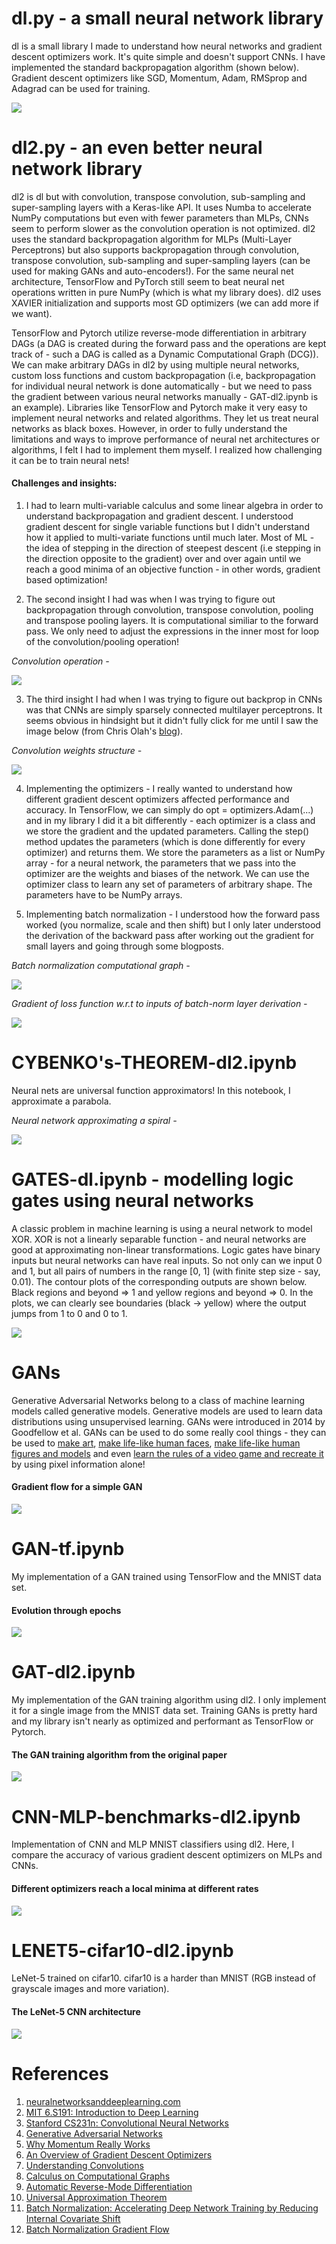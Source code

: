 # dl.py - a small neural network library
dl is a small library I made to understand how neural networks and gradient descent optimizers work. It's quite simple and doesn't support CNNs. I have implemented the standard backpropagation algorithm (shown below). Gradient descent optimizers like SGD, Momentum, Adam, RMSprop and Adagrad can be used for training. 

![](backpropagation.png)

# dl2.py - an even better neural network library
dl2 is dl but with convolution, transpose convolution, sub-sampling and super-sampling layers with a Keras-like API. It uses Numba to accelerate NumPy computations but even with fewer parameters than MLPs, CNNs seem to perform slower as the convolution operation is not optimized. dl2 uses the standard backpropagation algorithm for MLPs (Multi-Layer Perceptrons) but also supports backpropagation through convolution, transpose convolution, sub-sampling and super-sampling layers (can be used for making GANs and auto-encoders!). For the same neural net architecture, TensorFlow and PyTorch still seem to beat neural net operations written in pure NumPy (which is what my library does). dl2 uses XAVIER initialization and supports most GD optimizers (we can add more if we want). 

  TensorFlow and Pytorch utilize reverse-mode differentiation in arbitrary DAGs (a DAG is created during the forward pass and the operations are kept track of - such a DAG is called as a Dynamic Computational Graph (DCG)). We can make arbitrary DAGs in dl2 by using multiple neural networks, custom loss functions and custom backpropagation (i.e, backpropagation for individual neural network is done automatically - but we need to pass the gradient between various neural networks manually - GAT-dl2.ipynb is an example). Libraries like TensorFlow and Pytorch make it very easy to implement neural networks and related algorithms. They let us treat neural networks as black boxes. However, in order to fully understand the limitations and ways to improve performance of neural net architectures or algorithms, I felt I had to implement them myself. I realized how challenging it can be to train neural nets!

#### Challenges and insights:
1. I had to learn multi-variable calculus and some linear algebra in order to understand backpropagation and gradient descent. I understood gradient descent for single variable functions but I didn't understand how it applied to multi-variate functions until much later. Most of ML - the idea of stepping in the direction of steepest descent (i.e stepping in the direction opposite to the gradient) over and over again until we reach a good minima of an objective function - in other words, gradient based optimization!

2. The second insight I had was when I was trying to figure out backpropagation through convolution, transpose convolution, pooling and transpose pooling layers. It is computational similiar to the forward pass. We only need to adjust the expressions in the inner most for loop of the convolution/pooling operation! 

*Convolution operation -*

![](cnnforward.png)

3. The third insight I had when I was trying to figure out backprop in CNNs was that CNNs are simply sparsely connected multilayer perceptrons. It seems obvious in hindsight but it didn't fully click for me until I saw the image below (from Chris Olah's [blog](https://colah.github.io/posts/2014-07-Conv-Nets-Modular/)).

*Convolution weights structure -*

![](conv_forward.png)

4. Implementing the optimizers - I really wanted to understand how different gradient descent optimizers affected performance and accuracy. In TensorFlow, we can simply do opt = optimizers.Adam(...) and in my library I did it a bit differently - each optimizer is a class and we store the gradient and the updated parameters. Calling the step() method updates the parameters (which is done differently for every optimizer) and returns them. We store the parameters as a list or NumPy array - for a neural network, the parameters that we pass into the optimizer are the weights and biases of the network. We can use the optimizer class to learn any set of parameters of arbitrary shape. The parameters have to be NumPy arrays.  

5. Implementing batch normalization - I understood how the forward pass worked (you normalize, scale and then shift) but I only later understood the derivation of the backward pass after working out the gradient for small layers and going through some blogposts. 

*Batch normalization computational graph -*

![](bncircuit.png)

*Gradient of loss function w.r.t to inputs of batch-norm layer derivation -*

![](bnorm_grad.png)

# CYBENKO's-THEOREM-dl2.ipynb
Neural nets are universal function approximators! In this notebook, I approximate a parabola.

*Neural network approximating a spiral -*

![](classification.gif)

# GATES-dl.ipynb - modelling logic gates using neural networks
A classic problem in machine learning is using a neural network to model XOR. XOR is not a linearly separable function - and neural networks are good at approximating non-linear transformations. Logic gates have binary inputs but neural networks can have real inputs. So not only can we input 0 and 1, but all pairs of numbers in the range [0, 1] (with finite step size - say, 0.01). The contour plots of the corresponding outputs are shown below. Black regions and beyond => 1 and yellow regions and beyond => 0. In the plots, we can clearly see boundaries (black -> yellow) where the output jumps from 1 to 0 and 0 to 1.

![](gatecontours.png)

# GANs
Generative Adversarial Networks belong to a class of machine learning models called generative models. Generative models are used to learn data distributions using unsupervised learning. GANs were introduced in 2014 by Goodfellow et al. GANs can be used to do some really cool things - they can be used to [make art](https://heartbeat.fritz.ai/artificial-art-how-gans-are-making-machines-creative-b99105627198), [make life-like human faces](https://www.whichfaceisreal.com/), [make life-like human figures and models](https://rosebud.ai/) and even [learn the rules of a video game and recreate it](https://blogs.nvidia.com/blog/2020/05/22/gamegan-research-pacman-anniversary/) by using pixel information alone! 

#### Gradient flow for a simple GAN

![](gan.jpeg)

# GAN-tf.ipynb
My implementation of a GAN trained using TensorFlow and the MNIST data set. 

#### Evolution through epochs

![](tfgan.gif)

# GAT-dl2.ipynb
My implementation of the GAN training algorithm using dl2. I only implement it for a single image from the MNIST data set. Training GANs is pretty hard and my library isn't nearly as optimized and performant as TensorFlow or Pytorch. 

#### The GAN training algorithm from the original paper

![](gan.png)

# CNN-MLP-benchmarks-dl2.ipynb
Implementation of CNN and MLP MNIST classifiers using dl2. Here, I compare the accuracy of various gradient descent optimizers on MLPs and CNNs.

#### Different optimizers reach a local minima at different rates

![](optims.gif)

# LENET5-cifar10-dl2.ipynb
LeNet-5 trained on cifar10. cifar10 is a harder than MNIST (RGB instead of grayscale images and more variation). 

#### The LeNet-5 CNN architecture

![](LeNet-5.jpg)

# References
1. [neuralnetworksanddeeplearning.com](neuralnetworksanddeeplearning.com)
2. [MIT 6.S191: Introduction to Deep Learning](http://introtodeeplearning.com/)
3. [Stanford CS231n: Convolutional Neural Networks](http://cs231n.stanford.edu/)
4. [Generative Adversarial Networks](https://arxiv.org/abs/1406.2661)
6. [Why Momentum Really Works](https://distill.pub/2017/momentum/)
7. [An Overview of Gradient Descent Optimizers](https://ruder.io/optimizing-gradient-descent/)
8. [Understanding Convolutions](https://colah.github.io/posts/2014-07-Understanding-Convolutions/)
9. [Calculus on Computational Graphs](https://colah.github.io/posts/2015-08-Backprop/)
11. [Automatic Reverse-Mode Differentiation](http://www.cs.cmu.edu/~wcohen/10-605/notes/autodiff.pdf)
12. [Universal Approximation Theorem](https://en.wikipedia.org/wiki/Universal_approximation_theorem#:~:text=In%20the%20mathematical%20theory%20of,given%20function%20space%20of%20interest.)
13. [Batch Normalization: Accelerating Deep Network Training by Reducing Internal Covariate Shift](https://arxiv.org/abs/1502.03167)
14. [Batch Normalization Gradient Flow](http://cthorey.github.io./backpropagation/)
